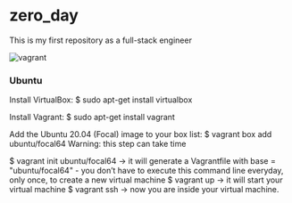 # zero_day
This is my first repository as a full-stack engineer


![vagrant](https://user-images.githubusercontent.com/85587286/160299036-eeab9bb0-8a3b-4cc7-b386-a1af05742327.png)

### Ubuntu

Install VirtualBox: $ sudo apt-get install virtualbox


Install Vagrant: $ sudo apt-get install vagrant


Add the Ubuntu 20.04 (Focal) image to your box list: $ vagrant box add ubuntu/focal64  Warning: this step can take time

$ vagrant init ubuntu/focal64 -> it will generate a Vagrantfile with base = "ubuntu/focal64" - you don’t have to execute this command line everyday, only once, to create a new virtual machine
$ vagrant up -> it will start your virtual machine
$ vagrant ssh -> now you are inside your virtual machine.
